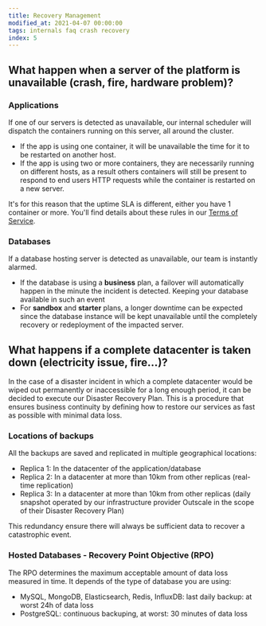 ```yaml
---
title: Recovery Management
modified_at: 2021-04-07 00:00:00
tags: internals faq crash recovery
index: 5
---
```


## What happen when a server of the platform is unavailable (crash, fire, hardware problem)?

### Applications

If one of our servers is detected as unavailable, our internal scheduler will
dispatch the containers running on this server, all around the cluster.

* If the app is using one container, it will be unavailable the time for it
  to be restarted on another host.
* If the app is using two or more containers, they are necessarily
  running on different hosts, as a result others containers will still be
  present to respond to end users HTTP requests while the container is restarted
  on a new server.

It's for this reason that the uptime SLA is different, either you have 1
container or more. You'll find details about these rules in our [Terms of
Service](https://scalingo.com/tos).

### Databases

If a database hosting server is detected as unavailable, our team is instantly alarmed.

* If the database is using a **business** plan, a failover will automatically
  happen in the minute the incident is detected. Keeping your database
  available in such an event
* For **sandbox** and **starter** plans, a longer downtime can be expected
  since the database instance will be kept unavailable until the completely
  recovery or redeployment of the impacted server.

## What happens if a complete datacenter is taken down (electricity issue, fire…)?

In the case of a disaster incident in which a complete datacenter would be
wiped out permanently or inaccessible for a long enough period, it can be
decided to execute our Disaster Recovery Plan. This is a procedure that ensures
business continuity by defining how to restore our services as fast as possible
with minimal data loss.

### Locations of backups

All the backups are saved and replicated in multiple geographical locations:

* Replica 1: In the datacenter of the application/database
* Replica 2: In a datacenter at more than 10km from other replicas (real-time replication)
* Replica 3: In a datacenter at more than 10km from other replicas (daily
  snapshot operated by our infrastructure provider Outscale in the scope of
  their Disaster Recovery Plan)

This redundancy ensure there will always be sufficient data to recover a catastrophic event.

### Hosted Databases - Recovery Point Objective (RPO)

The RPO determines the maximum acceptable amount of data loss measured in time.
It depends of the type of database you are using:

* MySQL, MongoDB, Elasticsearch, Redis, InfluxDB: last daily backup: at worst 24h of data loss
* PostgreSQL: continuous backuping, at worst: 30 minutes of data loss
